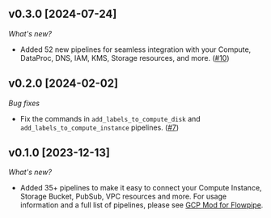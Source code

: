 ## v0.3.0 [2024-07-24]

_What's new?_

- Added 52 new pipelines for seamless integration with your Compute, DataProc, DNS, IAM, KMS, Storage resources, and more. ([#10](https://github.com/turbot/flowpipe-mod-gcp/pull/10))

## v0.2.0 [2024-02-02]

_Bug fixes_

- Fix the commands in `add_labels_to_compute_disk` and `add_labels_to_compute_instance` pipelines. ([#7](https://github.com/turbot/flowpipe-mod-gcp/pull/7))

## v0.1.0 [2023-12-13]

_What's new?_

- Added 35+ pipelines to make it easy to connect your Compute Instance, Storage Bucket, PubSub, VPC resources and more. For usage information and a full list of pipelines, please see [GCP Mod for Flowpipe](https://hub.flowpipe.io/mods/turbot/gcp).
